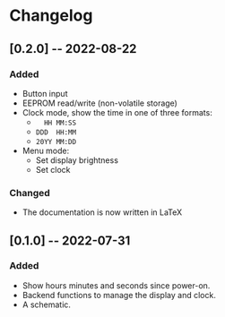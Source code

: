# Changelog

## [0.2.0] -- 2022-08-22
### Added
- Button input
- EEPROM read/write (non-volatile storage)
- Clock mode, show the time in one of three formats:
    - `  HH MM:SS`
    - `DDD  HH:MM`
    - `20YY MM:DD`
- Menu mode:
    - Set display brightness
    - Set clock

### Changed
- The documentation is now written in LaTeX

## [0.1.0] -- 2022-07-31
### Added
- Show hours minutes and seconds since power-on.
- Backend functions to manage the display and clock.
- A schematic.
